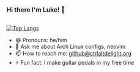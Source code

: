 ### Hi there I'm Luke! 👋

<img src="https://komarev.com/ghpvc/?username=CtrlAltDelight&style=flat-square&color=blue" alt=""/>

[![Top Langs](https://github-readme-stats.vercel.app/api/top-langs/?username=CtrlAltDelight&layout=compact&theme=transparent)](https://github.com/anuraghazra/github-readme-stats)

- 😄 Pronouns: he/him
- 💬 Ask me about Arch Linux configs, neovim
- 📫 How to reach me: github@ctrlaltdelight.org
- ⚡ Fun fact: I make guitar pedals in my free time
